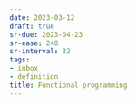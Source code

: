 ```yaml
---
date: 2023-03-12
draft: true
sr-due: 2023-04-23
sr-ease: 248
sr-interval: 32
tags:
- inbox
- definition
title: Functional programming
---
```


